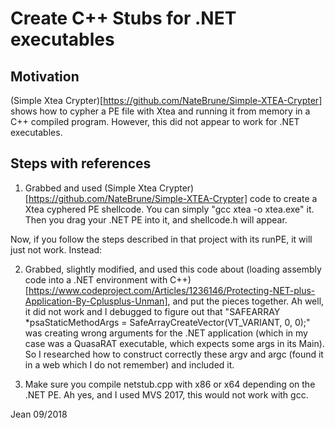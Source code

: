 
# Create C++ Stubs for .NET executables

## Motivation

(Simple Xtea Crypter)[https://github.com/NateBrune/Simple-XTEA-Crypter] shows how to cypher a PE file with Xtea and running it from memory in a C++ compiled program. However, this did not appear to work for .NET executables.


## Steps with references

1. Grabbed and used (Simple Xtea Crypter)[https://github.com/NateBrune/Simple-XTEA-Crypter] code to create a Xtea cyphered PE shellcode. You can simply "gcc xtea -o xtea.exe" it. Then you drag your .NET PE into it, and shellcode.h will appear.

Now, if you follow the steps described in that project with its runPE, it will just not work. Instead:


2. Grabbed, slightly modified, and used this code about (loading assembly code into a .NET environment with C++)[https://www.codeproject.com/Articles/1236146/Protecting-NET-plus-Application-By-Cplusplus-Unman], and put the pieces together. Ah well, it did not work and I debugged to figure out that "SAFEARRAY *psaStaticMethodArgs = SafeArrayCreateVector(VT_VARIANT, 0, 0);" was creating wrong arguments for the .NET application (which in my case was a QuasaRAT executable, which expects some args in its Main). So I researched how to construct correctly these argv and argc (found it in a web which I do not remember) and included it.


3. Make sure you compile netstub.cpp with x86 or x64 depending on the .NET PE. Ah yes, and I used MVS 2017, this would not work with gcc.


Jean 09/2018
